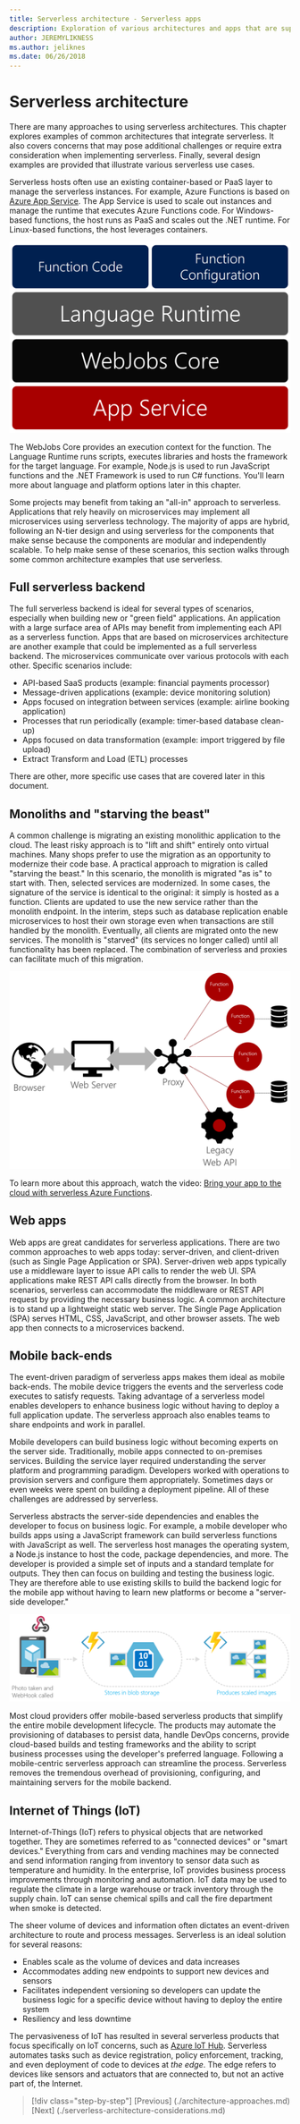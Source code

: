 ```yaml
---
title: Serverless architecture - Serverless apps
description: Exploration of various architectures and apps that are supported by serverless architectures, including web apps, mobile, and IoT.
author: JEREMYLIKNESS
ms.author: jeliknes
ms.date: 06/26/2018
---
```

# Serverless architecture

There are many approaches to using serverless architectures. This chapter explores examples of common architectures that integrate serverless. It also covers concerns that may pose additional challenges or require extra consideration when implementing serverless. Finally, several design examples are provided that illustrate various serverless use cases.

Serverless hosts often use an existing container-based or PaaS layer to manage the serverless instances. For example, Azure Functions is based on [Azure App Service](/azure/app-service/). The App Service is used to scale out instances and manage the runtime that executes Azure Functions code. For Windows-based functions, the host runs as PaaS and scales out the .NET runtime. For Linux-based functions, the host leverages containers.

![Azure Functions architecture](./media/azure-functions-architecture.png)

The WebJobs Core provides an execution context for the function. The Language Runtime runs scripts, executes libraries and hosts the framework for the target language. For example, Node.js is used to run JavaScript functions and the .NET Framework is used to run C# functions. You'll learn more about language and platform options later in this chapter.

Some projects may benefit from taking an "all-in" approach to serverless. Applications that rely heavily on microservices may implement all microservices using serverless technology. The majority of apps are hybrid, following an N-tier design and using serverless for the components that make sense because the components are modular and independently scalable. To help make sense of these scenarios, this section walks through some common architecture examples that use serverless.

## Full serverless backend

The full serverless backend is ideal for several types of scenarios, especially when building new or "green field" applications. An application with a large surface area of APIs may benefit from implementing each API as a serverless function. Apps that are based on microservices architecture are another example that could be implemented as a full serverless backend. The microservices communicate over various protocols with each other. Specific scenarios include:

* API-based SaaS products (example: financial payments processor)
* Message-driven applications (example: device monitoring solution)
* Apps focused on integration between services (example: airline booking application)
* Processes that run periodically (example: timer-based database clean-up)
* Apps focused on data transformation (example: import triggered by file upload)
* Extract Transform and Load (ETL) processes

There are other, more specific use cases that are covered later in this document.

## Monoliths and "starving the beast"

A common challenge is migrating an existing monolithic application to the cloud. The least risky approach is to "lift and shift" entirely onto virtual machines. Many shops prefer to use the migration as an opportunity to modernize their code base. A practical approach to migration is called "starving the beast." In this scenario, the monolith is migrated "as is" to start with. Then, selected services are modernized. In some cases, the signature of the service is identical to the original: it simply is hosted as a function. Clients are updated to use the new service rather than the monolith endpoint. In the interim, steps such as database replication enable microservices to host their own storage even when transactions are still handled by the monolith. Eventually, all clients are migrated onto the new services. The monolith is "starved" (its services no longer called) until all functionality has been replaced. The combination of serverless and proxies can facilitate much of this migration.

![Serverless monolith migration](./media/serverless-monolith-migration.png)

To learn more about this approach, watch the video: [Bring your app to the cloud with serverless Azure Functions](https://channel9.msdn.com/Events/Connect/2017/E102).

## Web apps

Web apps are great candidates for serverless applications. There are two common approaches to web apps today: server-driven, and client-driven (such as Single Page Application or SPA). Server-driven web apps typically use a middleware layer to issue API calls to render the web UI. SPA applications make REST API calls directly from the browser. In both scenarios, serverless can accommodate the middleware or REST API request by providing the necessary business logic. A common architecture is to stand up a lightweight static web server. The Single Page Application (SPA) serves HTML, CSS, JavaScript, and other browser assets. The web app then connects to a microservices backend.

## Mobile back-ends

The event-driven paradigm of serverless apps makes them ideal as mobile back-ends. The mobile device triggers the events and the serverless code executes to satisfy requests. Taking advantage of a serverless model enables developers to enhance business logic without having to deploy a full application update. The serverless approach also enables teams to share endpoints and work in parallel.

Mobile developers can build business logic without becoming experts on the server side. Traditionally, mobile apps connected to on-premises services. Building the service layer required understanding the server platform and programming paradigm. Developers worked with operations to provision servers and configure them appropriately. Sometimes days or even weeks were spent on building a deployment pipeline. All of these challenges are addressed by serverless.

Serverless abstracts the server-side dependencies and enables the developer to focus on business logic. For example, a mobile developer who builds apps using a JavaScript framework can build serverless functions with JavaScript as well. The serverless host manages the operating system, a Node.js instance to host the code, package dependencies, and more. The developer is provided a simple set of inputs and a standard template for outputs. They then can focus on building and testing the business logic. They are therefore able to use existing skills to build the backend logic for the mobile app without having to learn new platforms or become a "server-side developer."

![Serverless mobile backend](./media/serverless-mobile-backend.png)

Most cloud providers offer mobile-based serverless products that simplify the entire mobile development lifecycle. The products may automate the provisioning of databases to persist data, handle DevOps concerns, provide cloud-based builds and testing frameworks and the ability to script business processes using the developer's preferred language. Following a mobile-centric serverless approach can streamline the process. Serverless removes the tremendous overhead of provisioning, configuring, and maintaining servers for the mobile backend.

## Internet of Things (IoT)

Internet-of-Things (IoT) refers to physical objects that are networked together. They are sometimes referred to as "connected devices" or "smart devices." Everything from cars and vending machines may be connected and send information ranging from inventory to sensor data such as temperature and humidity. In the enterprise, IoT provides business process improvements through monitoring and automation. IoT data may be used to regulate the climate in a large warehouse or track inventory through the supply chain. IoT can sense chemical spills and call the fire department when smoke is detected.

The sheer volume of devices and information often dictates an event-driven architecture to route and process messages. Serverless is an ideal solution for several reasons:

* Enables scale as the volume of devices and data increases
* Accommodates adding new endpoints to support new devices and sensors
* Facilitates independent versioning so developers can update the business logic for a specific device without having to deploy the entire system
* Resiliency and less downtime

The pervasiveness of IoT has resulted in several serverless products that focus specifically on IoT concerns, such as [Azure IoT Hub](/azure/iot-hub). Serverless automates tasks such as device registration, policy enforcement, tracking, and even deployment of code to devices at *the edge*. The edge refers to devices like sensors and actuators that are connected to, but not an active part of, the Internet.

>[!div class="step-by-step"]
[Previous] (./architecture-approaches.md)
[Next] (./serverless-architecture-considerations.md)
